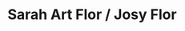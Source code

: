 ---
title: "Sarah Art Flor / Josy Flor"
url: /cherbourg-en-cotentin/sarah-art-flor-josy-flor/
shop: fleuriste
---